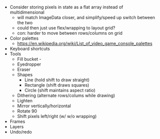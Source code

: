 - Consider storing pixels in state as a flat array instead of multidimensional
  - will match ImageData closer, and simplify/speed up switch between the two
  - could then just use flex/wrapping to layout grid?
  - con: harder to move between rows/columns on grid
- Color palettes
  - https://en.wikipedia.org/wiki/List_of_video_game_console_palettes
- Keyboard shortcuts
- Tools
  - Fill bucket - 
  - Eyedropper
  - Eraser
  - Shapes
    - Line (hold shift to draw straight)
    - Rectangle (shift draws squares)
    - Circle (shift maintains aspect ratio)
  - Dithering (alternate rows/colums while drawing)
  - Lighten
  - Mirror vertically/horizontal
  - Rotate 90
  - Shift pixels left/right (w/ w/o wrapping)
- Frames
- Layers
- Undo/redo
